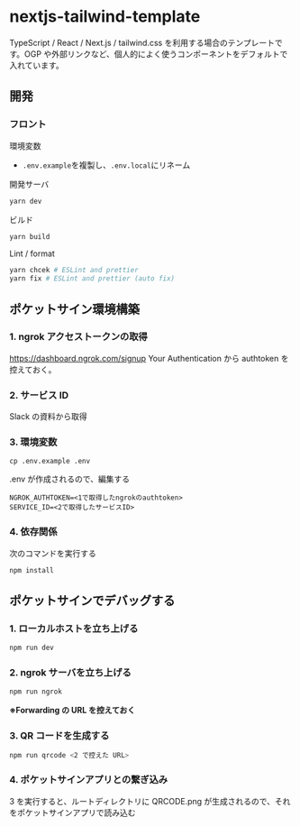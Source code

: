 # nextjs-tailwind-template

TypeScript / React / Next.js / tailwind.css を利用する場合のテンプレートです。OGP や外部リンクなど、個人的によく使うコンポーネントをデフォルトで入れています。

## 開発

### フロント

環境変数

- `.env.example`を複製し、`.env.local`にリネーム

開発サーバ

```bash
yarn dev
```

ビルド

```bash
yarn build
```

Lint / format

```bash
yarn chcek # ESLint and prettier
yarn fix # ESLint and prettier (auto fix)
```

## ポケットサイン環境構築

### 1. ngrok アクセストークンの取得

https://dashboard.ngrok.com/signup
Your Authentication から authtoken を控えておく。

### 2. サービス ID

Slack の資料から取得

### 3. 環境変数

```
cp .env.example .env
```

.env が作成されるので、編集する

```
NGROK_AUTHTOKEN=<1で取得したngrokのauthtoken>
SERVICE_ID=<2で取得したサービスID>
```

### 4. 依存関係

次のコマンドを実行する

```bash
npm install
```

## ポケットサインでデバッグする

### 1. ローカルホストを立ち上げる

```bash
npm run dev
```

### 2. ngrok サーバを立ち上げる

```bash
npm run ngrok
```

**※Forwarding の URL を控えておく**

### 3. QR コードを生成する

```bash
npm run qrcode <2 で控えた URL>
```

### 4. ポケットサインアプリとの繋ぎ込み

3 を実行すると、ルートディレクトリに QRCODE.png が生成されるので、それをポケットサインアプリで読み込む
